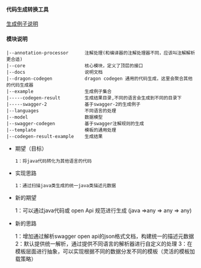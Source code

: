 

#### 代码生成转换工具
[生成例子说明](./docs/brief-description-of-the-code-generation-process.md)

#### 模块说明
```
|--annotation-processor      注解处理(和编译器的注解处理器不同，应该叫注解解析更合适)
|--core                      核心模块，定义了顶层的接口
|--docs                      说明文档
|--dragon-codegen            dragon codegen 通用的代码生成，这里会聚合其他的代码生成器
|--example                   生成例子集合
|-----codegen-result         生成结果目录,不同的语言会生成到不同的目录下
|-----swagger-2              基于swagger-2的生成例子
|--languages                 不同语言的处理
|--model                     数据模型
|--swagger-codegen           基于swagger注解规则的生成
|--template                  模板的通用处理
|--codegen-result-example    生成结果
```

- 期望（目标）

      1：将java代码转化为其他语言的代码

- 实现思路

      1：通过扫描java类生成的统一java类描述元数据


- 新的期望

     1：可以通过java代码或 open Api 规范进行生成 (java =>any => any => any)

- 新的思路

     1：增加通过解析swagger open api的json格式文档，构建统一的描述元数据
     2：默认提供统一解析，通过提供不同语言的解析器进行自定义的处理
     3：在模板层面进行抽象，可以实现根据不同的数据分发不同的模板（灵活的模板加载策略）